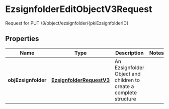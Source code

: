 

# EzsignfolderEditObjectV3Request

Request for PUT /3/object/ezsignfolder/{pkiEzsignfolderID}

## Properties

| Name | Type | Description | Notes |
|------------ | ------------- | ------------- | -------------|
|**objEzsignfolder** | [**EzsignfolderRequestV3**](EzsignfolderRequestV3.md) | An Ezsignfolder Object and children to create a complete structure |  |



